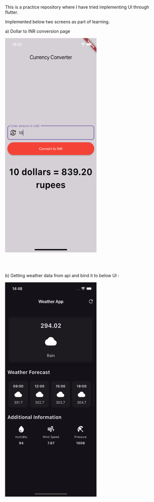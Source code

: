 This is a practice repository where I have tried implementing UI through flutter.

Implemented below two screens as part of learning.

a) Dollar to INR conversion page

<img src="image.png" alt="drawing" style="width:300px; height:700px; margin-bottom : 50px"/>

b) Getting weather data from api and bind it to below UI :

<img src="Simulator Screenshot - iPhone 14 - 2024-08-15 at 14.48.41.png" alt="drawing" style="width:300px; height:700px"/>
